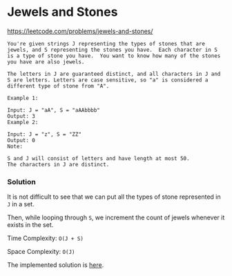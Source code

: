 # Jewels and Stones

https://leetcode.com/problems/jewels-and-stones/

```
You're given strings J representing the types of stones that are jewels, and S representing the stones you have.  Each character in S is a type of stone you have.  You want to know how many of the stones you have are also jewels.

The letters in J are guaranteed distinct, and all characters in J and S are letters. Letters are case sensitive, so "a" is considered a different type of stone from "A".

Example 1:

Input: J = "aA", S = "aAAbbbb"
Output: 3
Example 2:

Input: J = "z", S = "ZZ"
Output: 0
Note:

S and J will consist of letters and have length at most 50.
The characters in J are distinct.
```

### Solution

It is not difficult to see that we can put all the types of stone represented in `J` in a set.

Then, while looping through `S`, we increment the count of jewels whenever it exists in the set.

Time Complexity: `O(J + S)`

Space Complexity: `O(J)`

The implemented solution is [here](jewelsAndStones.js).

